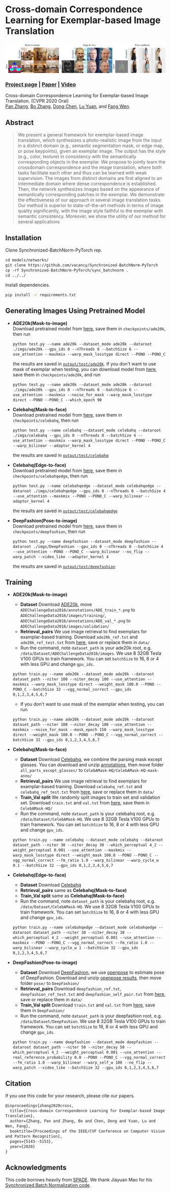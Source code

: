 # Cross-domain Correspondence Learning for Exemplar-based Image Translation
![Teaser](imgs/teaser.png)
### [Project page](https://panzhang0212.github.io/CoCosNet/) |   [Paper](https://arxiv.org/abs/2004.05571) | [Video](https://www.youtube.com/watch?v=BdopAApRSgo&feature=emb_logo)

Cross-domain Correspondence Learning for Exemplar-based Image Translation. (CVPR 2020 Oral)<br>
[Pan Zhang](https://panzhang0212.github.io/),  [Bo Zhang](https://www.microsoft.com/en-us/research/people/zhanbo/), [Dong Chen](https://www.microsoft.com/en-us/research/people/doch/),  [Lu Yuan](https://www.microsoft.com/en-us/research/people/luyuan/), and [Fang Wen](https://www.microsoft.com/en-us/research/people/fangwen/).<br>

## Abstract
>We present a general framework for exemplar-based image translation, which synthesizes a photo-realistic image from the input in a distinct domain (e.g., semantic segmentation mask, or edge map, or pose keypoints), given an exemplar image. The output has the style (e.g., color, texture) in consistency with the semantically corresponding objects in the exemplar. We propose to jointly learn the crossdomain correspondence and the image translation, where both tasks facilitate each other and thus can be learned with weak supervision. The images from distinct domains are first aligned to an intermediate domain where dense correspondence is established. Then, the network synthesizes images based on the appearance of semantically corresponding patches in the exemplar. We demonstrate the effectiveness of our approach in several image translation tasks. Our method is superior to state-of-the-art methods in terms of image quality significantly, with the image style faithful to the exemplar with semantic consistency. Moreover, we show the utility of our method for several applications

## Installation
Clone Synchronized-BatchNorm-PyTorch rep.
```
cd models/networks/
git clone https://github.com/vacancy/Synchronized-BatchNorm-PyTorch
cp -rf Synchronized-BatchNorm-PyTorch/sync_batchnorm .
cd ../../
````
Install dependencies.
```bash
pip install -r requirements.txt
````

## Generating Images Using Pretrained Model

- **ADE20k(Mask-to-image)**  
    Download pretrained model from [here](https://drive.google.com/drive/folders/1BEBBENbEr9tutZsyGGc3REUuuOYqf6M3?usp=sharing), save them in `checkpoints/ade20k`, then run  
    ````
    python test.py --name ade20k --dataset_mode ade20k --dataroot ./imgs/ade20k --gpu_ids 0 --nThreads 0 --batchSize 6 --use_attention --maskmix --warp_mask_losstype direct --PONO --PONO_C
    ````  
    the results are saved in [`output/test/ade20k`](https://github.com/panzhang0212/CoCosNet_Pytorch/blob/master/output/test/ade20k/0.png). If you don't want to use mask of exemplar when testing, you can download model from [here](https://drive.google.com/drive/folders/1m4LXbOc00cu8hXCgf-_N55AIAE9R__m6?usp=sharing), save them in `checkpoints/ade20k`, and run
    ```` 
    python test.py --name ade20k --dataset_mode ade20k --dataroot ./imgs/ade20k --gpu_ids 0 --nThreads 0 --batchSize 6 --use_attention --maskmix --noise_for_mask --warp_mask_losstype direct --PONO --PONO_C --which_epoch 90
    ````

- **Celebahq(Mask-to-face)**  
    Download pretrained model from [here](https://drive.google.com/drive/folders/16xgIrGzGBKJWbAUROM71wiA1cf7zrQk5?usp=sharing), save them in `checkpoints/celebahq`, then run  
    ````
    python test.py --name celebahq --dataset_mode celebahq --dataroot ./imgs/celebahq --gpu_ids 0 --nThreads 0 --batchSize 4 --use_attention --maskmix --warp_mask_losstype direct --PONO --PONO_C --warp_bilinear --adaptor_kernel 4
    ````  
    the results are saved in [`output/test/celebahq`](https://github.com/panzhang0212/CoCosNet_Pytorch/blob/master/output/test/celebahq/0.png)

- **Celebahq(Edge-to-face)**  
    Download pretrained model from [here](https://drive.google.com/drive/folders/1SCUrAPsEb6HOx8EtI89ED4wsOR8mrPDF?usp=sharing), save them in `checkpoints/celebahqedge`, then run  
    ````
    python test.py --name celebahqedge --dataset_mode celebahqedge --dataroot ./imgs/celebahqedge --gpu_ids 0 --nThreads 0 --batchSize 4 --use_attention --maskmix --PONO --PONO_C --warp_bilinear --adaptor_kernel 4
    ````  
    the results are saved in [`output/test/celebahqedge`](https://github.com/panzhang0212/CoCosNet_Pytorch/blob/master/output/test/celebahqedge/0.png)

- **DeepFashion(Pose-to-image)**  
    Download pretrained model from [here](https://drive.google.com/drive/folders/1vyzTdhQqY9ljsAx4u4xPvytX3wR75GYB?usp=sharing), save them in `checkpoints/deepfashion`, then run  
    ````
    python test.py --name deepfashion --dataset_mode deepfashion --dataroot ./imgs/DeepFashion --gpu_ids 0 --nThreads 0 --batchSize 4 --use_attention --PONO --PONO_C --warp_bilinear --no_flip --warp_patch --video_like --adaptor_kernel 4
    ````  
    the results are saved in [`output/test/deepfashion`](https://github.com/panzhang0212/CoCosNet_Pytorch/blob/master/output/test/deepfashion/0.png)

## Training

- **ADE20k(Mask-to-image)**  
    - **Dataset** Download [ADE20k](https://groups.csail.mit.edu/vision/datasets/ADE20K/), move `ADEChallengeData2016/annotations/ADE_train_*.png` to `ADEChallengeData2016/images/training/`, `ADEChallengeData2016/annotations/ADE_val_*.png` to `ADEChallengeData2016/images/validation/`
    - **Retrieval_pairs** We use image retrieval to find exemplars for examplar-based training. Download `ade20k_ref.txt` and `ade20k_ref_test.txt` from [here](https://drive.google.com/drive/folders/1BKrEtEE2u5eZgAkviBo0TJJNDM4F4wga?usp=sharing), save or replace them in `data/`
    - Run the command, note `dataset_path` is your ade20k root, e.g. `/data/Dataset/ADEChallengeData2016/images`. We use 8 32GB Tesla V100 GPUs to train framework. You can set `batchSize` to 16, 8 or 4 with less GPU and change `gpu_ids`.
    ````
    python train.py --name ade20k --dataset_mode ade20k --dataroot dataset_path --niter 100 --niter_decay 100 --use_attention --maskmix --warp_mask_losstype direct --weight_mask 100.0 --PONO --PONO_C --batchSize 32 --vgg_normal_correct --gpu_ids 0,1,2,3,4,5,6,7
    ````
    - If you don't want to use mask of the exemplar when testing, you can run 
    ````
    python train.py --name ade20k --dataset_mode ade20k --dataroot dataset_path --niter 100 --niter_decay 100 --use_attention --maskmix --noise_for_mask --mask_epoch 150 --warp_mask_losstype direct --weight_mask 100.0 --PONO --PONO_C --vgg_normal_correct --batchSize 32 --gpu_ids 0,1,2,3,4,5,6,7
    ````   

- **Celebahq(Mask-to-face)**   
    - **Dataset** Download [Celebahq](https://drive.google.com/file/d/1badu11NqxGf6qM3PTTooQDJvQbejgbTv/view), we combine the parsing mask except glasses. You can download and unzip [annotations](https://drive.google.com/file/d/125MBR5dZcqaCVXnXu-6aJw4nXxFrLvxJ/view?usp=sharing), then move folder `all_parts_except_glasses/` to `CelebAMask-HQ/CelebAMask-HQ-mask-anno/`
    - **Retrieval_pairs** We use image retrieval to find exemplars for examplar-based training. Download `celebahq_ref.txt` and `celebahq_ref_test.txt` from [here](https://drive.google.com/drive/folders/1WQmRKRdRb_E-AMh_K-iGcoEYEqll4pWz?usp=sharing), save or replace them in `data/`
    - **Train_Val split** We randomly split images to train set and validation set. Download `train.txt` and `val.txt` from [here](https://drive.google.com/drive/folders/1y2vvt3Cy_rh3UdYOY27g1Gxnp9Q_Kgv4?usp=sharing), save them in `CelebAMask-HQ/`
    - Run the command, note `dataset_path` is your celebahq root, e.g. `/data/Dataset/CelebAMask-HQ`. We use 8 32GB Tesla V100 GPUs to train framework. You can set `batchSize` to 16, 8 or 4 with less GPU and change `gpu_ids`.
    ````
    python train.py --name celebahq --dataset_mode celebahq --dataroot dataset_path --niter 30 --niter_decay 30 --which_perceptual 4_2 --weight_perceptual 0.001 --use_attention --maskmix --warp_mask_losstype direct --weight_mask 100.0 --PONO --PONO_C --vgg_normal_correct --fm_ratio 1.0 --warp_bilinear --warp_cycle_w 0.1 --batchSize 32 --gpu_ids 0,1,2,3,4,5,6,7
    ````  

- **Celebahq(Edge-to-face)**   
    - **Dataset** Download [Celebahq](https://drive.google.com/file/d/1badu11NqxGf6qM3PTTooQDJvQbejgbTv/view)
    - **Retrieval_pairs** same as **Celebahq(Mask-to-face)** 
    - **Train_Val split** same as **Celebahq(Mask-to-face)** 
    - Run the command, note `dataset_path` is your celebahq root, e.g. `/data/Dataset/CelebAMask-HQ`. We use 8 32GB Tesla V100 GPUs to train framework. You can set `batchSize` to 16, 8 or 4 with less GPU and change `gpu_ids`.
    ````
    python train.py --name celebahqedge --dataset_mode celebahqedge --dataroot dataset_path --niter 30 --niter_decay 30 --which_perceptual 4_2 --weight_perceptual 0.001 --use_attention --maskmix --PONO --PONO_C --vgg_normal_correct --fm_ratio 1.0 --warp_bilinear --warp_cycle_w 1 --batchSize 32 --gpu_ids 0,1,2,3,4,5,6,7
    ````  

- **DeepFashion(Pose-to-image)**   
    - **Dataset** Download [DeepFashion](https://drive.google.com/drive/folders/0B7EVK8r0v71pVDZFQXRsMDZCX1E), we use [openpose](https://github.com/Hzzone/pytorch-openpose) to estimate pose of DeepFashion. Download and unzip [openpose results](https://drive.google.com/file/d/1Vzpl3DpHZistiEjXXb0Blk4L12LsDluU/view?usp=sharing), then move folder `pose/` to `DeepFashion/`
    - **Retrieval_pairs** Download `deepfashion_ref.txt`, `deepfashion_ref_test.txt` and `deepfashion_self_pair.txt` from [here](https://drive.google.com/drive/folders/1FEMuwWZqk_cuzl7HSSbCrtl1ynIE0zIE?usp=sharing), save or replace them in `data/`
    - **Train_Val split** Download `train.txt` and `val.txt` from [here](https://drive.google.com/drive/folders/1kLOeRYZ1wUDzo3eg9ZihJj-yuyDQhp_T?usp=sharing), save them in `DeepFashion/`
    - Run the command, note `dataset_path` is your deepfashion root, e.g. `/data/Dataset/DeepFashion`. We use 8 32GB Tesla V100 GPUs to train framework. You can set `batchSize` to 16, 8 or 4 with less GPU and change `gpu_ids`.
    ````
    python train.py --name deepfashion --dataset_mode deepfashion --dataroot dataset_path --niter 50 --niter_decay 50 --which_perceptual 4_2 --weight_perceptual 0.001 --use_attention --real_reference_probability 0.0 --PONO --PONO_C --vgg_normal_correct --fm_ratio 1.0 --warp_bilinear --warp_self_w 100 --no_flip --warp_patch --video_like --batchSize 32 --gpu_ids 0,1,2,3,4,5,6,7
    ````  

## Citation
If you use this code for your research, please cite our papers.
```
@inproceedings{zhang2020cross,
  title={Cross-domain Correspondence Learning for Exemplar-based Image Translation},
  author={Zhang, Pan and Zhang, Bo and Chen, Dong and Yuan, Lu and Wen, Fang},
  booktitle={Proceedings of the IEEE/CVF Conference on Computer Vision and Pattern Recognition},
  pages={5143--5153},
  year={2020}
}
```

## Acknowledgments
This code borrows heavily from [SPADE](https://github.com/NVlabs/SPADE). We thank Jiayuan Mao for his [Synchronized Batch Normalization code](https://github.com/vacancy/Synchronized-BatchNorm-PyTorch).